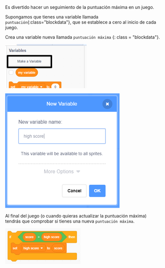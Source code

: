 Es divertido hacer un seguimiento de la puntuación máxima en un juego.

Supongamos que tienes una variable llamada `puntuación`{:class="blockdata"}, que se establece a cero al inicio de cada juego.

Crea una variable nueva llamada `puntuación máxima` {: class = "blockdata"}.

![menú de variables con el Make a Variable resaltado](images/make-variable-annotated.png)

![nueva ventana emergente de variable con puntuación alta como nombre de variable](images/make-high-score-variable.png)

Al final del juego (o cuando quieras actualizar la puntuación máxima) tendrás que comprobar si tienes una nueva `puntuación máxima`.

![los bloques de código requieren hacer puntuación alta igual a la puntuación](images/check-for-high-score.png)
